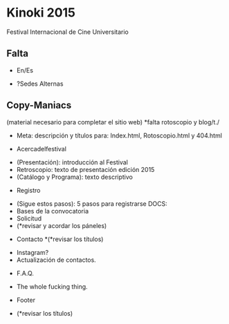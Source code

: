 # Kinoki 2015

Festival Internacional de Cine Universitario

## Falta

* En/Es

* ?Sedes Alternas

## Copy-Maniacs

(material necesario para completar el sitio web) *falta rotoscopio y blog/t./

* Meta: descripción y títulos para: Index.html, Rotoscopio.html y 404.html

- Acercadelfestival
* (Presentación): introducción al Festival
* Retroscopio: texto de presentación edición 2015
* (Catálogo y Programa): texto descriptivo

- Registro
* (Sigue estos pasos): 5 pasos para registrarse
DOCS: 
* Bases de la convocatoria
* Solicitud
* (*revisar y acordar los páneles)

- Contacto
*(*revisar los títulos)
* Instagram?
* Actualización de contactos.

- F.A.Q.
* The whole fucking thing.

- Footer
* (*revisar los títulos)